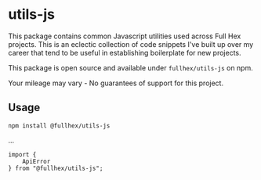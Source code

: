 # utils-js

This package contains common Javascript utilities used across Full Hex projects. This is an eclectic collection of code snippets I've built up over my career that tend to be useful in establishing boilerplate for new projects.

This package is open source and available under `fullhex/utils-js` on npm.

Your mileage may vary - No guarantees of support for this project.

## Usage

```
npm install @fullhex/utils-js
```

...


```
import {
    ApiError
} from "@fullhex/utils-js";
```